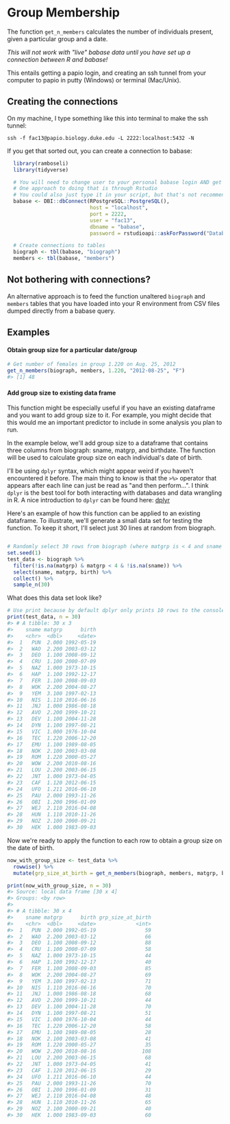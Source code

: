 Group Membership
================

The function `get_n_members` calculates the number of individuals present, given a particular group and a date.

*This will not work with "live" babase data until you have set up a connection between R and babase!*

This entails getting a papio login, and creating an ssh tunnel from your computer to papio in putty (Windows) or terminal (Mac/Unix).

Creating the connections
------------------------

On my machine, I type something like this into terminal to make the ssh tunnel:

`ssh -f fac13@papio.biology.duke.edu -L 2222:localhost:5432 -N`

If you get that sorted out, you can create a connection to babase:

``` r
  library(ramboseli)
  library(tidyverse)

  # You will need to change user to your personal babase login AND get your password
  # One approach to doing that is through Rstudio
  # You could also just type it in your script, but that's not recommended for security.
  babase <- DBI::dbConnect(RPostgreSQL::PostgreSQL(),
                           host = "localhost",
                           port = 2222,
                           user = "fac13",
                           dbname = "babase",
                           password = rstudioapi::askForPassword("Database password"))

  # Create connections to tables
  biograph <- tbl(babase, "biograph")
  members <- tbl(babase, "members")
```

Not bothering with connections?
-------------------------------

An alternative approach is to feed the function unaltered `biograph` and `members` tables that you have loaded into your R environment from CSV files dumped directly from a babase query.

Examples
--------

#### Obtain group size for a particular date/group

``` r
# Get number of females in group 1.220 on Aug. 25, 2012
get_n_members(biograph, members, 1.220, "2012-08-25", "F")
#> [1] 48
```

#### Add group size to existing data frame

This function might be especially useful if you have an existing dataframe and you want to add group size to it. For example, you might decide that this would me an important predictor to include in some analysis you plan to run.

In the example below, we'll add group size to a dataframe that contains three columns from biograph: sname, matgrp, and birthdate. The function will be used to calculate group size on each individual's date of birth.

I'll be using `dplyr` syntax, which might appear weird if you haven't encountered it before. The main thing to know is that the `>%>` operator that appears after each line can just be read as "and then perform...". I think `dplyr` is the best tool for both interacting with databases and data wrangling in R. A nice introduction to `dplyr` can be found here: [dplyr](https://cran.r-project.org/web/packages/dplyr/vignettes/dplyr.html)

Here's an example of how this function can be applied to an existing dataframe. To illustrate, we'll generate a small data set for testing the function. To keep it short, I'll select just 30 lines at random from biograph.

``` r

# Randomly select 30 rows from biograph (where matgrp is < 4 and sname is not missing)
set.seed(1)
test_data <- biograph %>% 
  filter(!is.na(matgrp) & matgrp < 4 & !is.na(sname)) %>% 
  select(sname, matgrp, birth) %>% 
  collect() %>% 
  sample_n(30)
```

What does this data set look like?

``` r
# Use print because by default dplyr only prints 10 rows to the console
print(test_data, n = 30)
#> # A tibble: 30 x 3
#>    sname matgrp      birth
#>    <chr>  <dbl>     <date>
#>  1   PUN  2.000 1992-05-19
#>  2   WAO  2.200 2003-03-12
#>  3   DEO  1.100 2008-09-12
#>  4   CRU  1.100 2000-07-09
#>  5   NAZ  1.000 1973-10-15
#>  6   HAP  1.100 1992-12-17
#>  7   FER  1.100 2008-09-03
#>  8   WOK  2.200 2004-08-27
#>  9   YEM  3.100 1997-02-13
#> 10   NIS  1.110 2016-06-16
#> 11   JNJ  1.000 1986-08-18
#> 12   AVO  2.200 1999-10-21
#> 13   DEV  1.100 2004-11-28
#> 14   DYN  1.100 1997-08-21
#> 15   VIC  1.000 1976-10-04
#> 16   TEC  1.220 2006-12-20
#> 17   EMU  1.100 1989-08-05
#> 18   NOK  2.100 2003-03-08
#> 19   ROM  1.220 2000-05-27
#> 20   WOW  2.200 2010-08-16
#> 21   LOU  2.200 2003-06-15
#> 22   JNT  1.000 1973-04-05
#> 23   CAF  1.120 2012-06-15
#> 24   UFO  1.211 2016-06-10
#> 25   PAU  2.000 1993-11-26
#> 26   OBI  1.200 1996-01-09
#> 27   WEJ  2.110 2016-04-08
#> 28   HUN  1.110 2010-11-26
#> 29   NOZ  2.100 2000-09-21
#> 30   HEK  1.000 1983-09-03
```

Now we're ready to apply the function to each row to obtain a group size on the date of birth.

``` r
now_with_group_size <- test_data %>% 
  rowwise() %>% 
  mutate(grp_size_at_birth = get_n_members(biograph, members, matgrp, birth))

print(now_with_group_size, n = 30)
#> Source: local data frame [30 x 4]
#> Groups: <by row>
#> 
#> # A tibble: 30 x 4
#>    sname matgrp      birth grp_size_at_birth
#>    <chr>  <dbl>     <date>             <int>
#>  1   PUN  2.000 1992-05-19                59
#>  2   WAO  2.200 2003-03-12                66
#>  3   DEO  1.100 2008-09-12                88
#>  4   CRU  1.100 2000-07-09                58
#>  5   NAZ  1.000 1973-10-15                44
#>  6   HAP  1.100 1992-12-17                40
#>  7   FER  1.100 2008-09-03                85
#>  8   WOK  2.200 2004-08-27                69
#>  9   YEM  3.100 1997-02-13                71
#> 10   NIS  1.110 2016-06-16                70
#> 11   JNJ  1.000 1986-08-18                68
#> 12   AVO  2.200 1999-10-21                44
#> 13   DEV  1.100 2004-11-28                70
#> 14   DYN  1.100 1997-08-21                51
#> 15   VIC  1.000 1976-10-04                44
#> 16   TEC  1.220 2006-12-20                58
#> 17   EMU  1.100 1989-08-05                28
#> 18   NOK  2.100 2003-03-08                41
#> 19   ROM  1.220 2000-05-27                35
#> 20   WOW  2.200 2010-08-16               108
#> 21   LOU  2.200 2003-06-15                68
#> 22   JNT  1.000 1973-04-05                41
#> 23   CAF  1.120 2012-06-15                29
#> 24   UFO  1.211 2016-06-10                44
#> 25   PAU  2.000 1993-11-26                70
#> 26   OBI  1.200 1996-01-09                31
#> 27   WEJ  2.110 2016-04-08                48
#> 28   HUN  1.110 2010-11-26                65
#> 29   NOZ  2.100 2000-09-21                40
#> 30   HEK  1.000 1983-09-03                60
```
